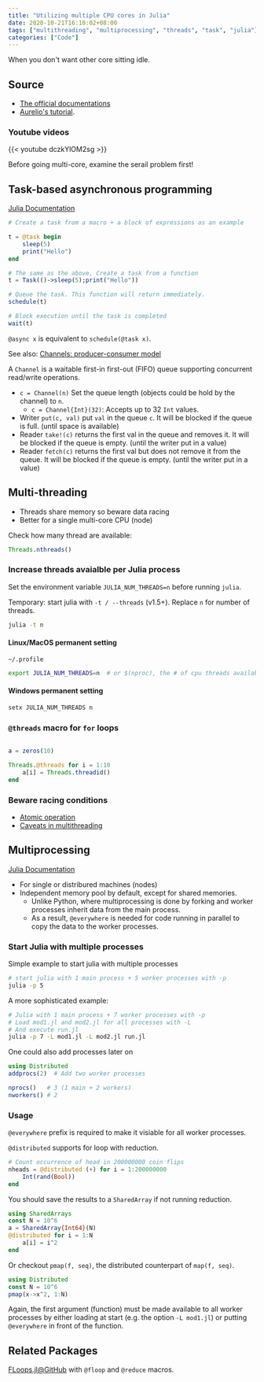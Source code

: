```yaml
---
title: "Utilizing multiple CPU cores in Julia"
date: 2020-10-21T16:10:02+08:00
tags: ["multithreading", "multiprocessing", "threads", "task", "julia"]
categories: ["Code"]
---
```


When you don't want other core sitting idle.

<!--more-->

## Source

- [The official documentations](https://docs.julialang.org/en/v1/manual/parallel-computing/index.html#Multi-Core-or-Distributed-Processing-1)
- [Aurelio's tutorial](https://techytok.com/multiprocessing-in-julia-module/).

### Youtube videos

{{< youtube dczkYlOM2sg >}}

Before going multi-core, examine the serail problem first!

## Task-based asynchronous programming

[Julia Documentation](https://docs.julialang.org/en/v1/manual/asynchronous-programming/#man-asynchronous)

```julia
# Create a task from a macro + a block of expressions as an example

t = @task begin
    sleep(5)
    print("Hello")
end

# The same as the above, Create a task from a function
t = Task(()->sleep(5);print("Hello"))

# Queue the task. This function will return immediately.
schedule(t)

# Block execution until the task is completed
wait(t)
```

`@async x` is equivalent to `schedule(@task x)`.

See also: [Channels: producer-consumer model](https://docs.julialang.org/en/v1/manual/asynchronous-programming/#Communicating-with-Channels)

A `Channel` is a waitable first-in first-out (FIFO) queue supporting concurrent read/write operations.

- `c = Channel(n)` Set the queue length (objects could be hold by the channel) to `n`.
  - `c = Channel{Int}(32)`: Accepts up to 32 `Int` values.
- Writer `put(c, val)` put `val` in the queue `c`. It will be blocked if the queue is full. (until space is available)
- Reader `take!(c)` returns the first val in the queue and removes it.  It will be blocked if the queue is empty. (until the writer put in a value)
- Reader `fetch(c)` returns the first val but does not remove it from the queue. It will be blocked if the queue is empty. (until the writer put in a value)

## Multi-threading

- Threads share memory so beware data racing
- Better for a single multi-core CPU (node)

Check how many thread are available:

```julia
Threads.nthreads()
```

### Increase threads avaialble per Julia process

Set the environment variable `JULIA_NUM_THREADS=n` before running `julia`.

Temporary: start julia with `-t / --threads` (v1.5+). Replace `n` for number of threads.

```bash
julia -t n
```

#### Linux/MacOS permanent setting

`~/.profile`

```bash
export JULIA_NUM_THREADS=n  # or $(nproc), the # of cpu threads available
```

#### Windows permanent setting

```powershell
setx JULIA_NUM_THREADS n
```

### `@threads` macro for `for` loops

```julia

a = zeros(10)

Threads.@threads for i = 1:10
    a[i] = Threads.threadid()
end
```

### Beware racing conditions
- [Atomic operation](https://docs.julialang.org/en/v1/manual/multi-threading/#Atomic-Operations)
- [Caveats in multithreading](https://docs.julialang.org/en/v1/manual/multi-threading/#Caveats)


## Multiprocessing

[Julia Documentation](https://docs.julialang.org/en/v1/manual/distributed-computing/#Multi-processing-and-Distributed-Computing)

- For single or distribured machines (nodes)
- Independent memory pool by default, except for shared memories.
  - Unlike Python, where multiprocessing is done by forking and worker processes inherit data from the main process.
  - As a result, `@everywhere` is needed for code running in parallel to copy the data to the worker processes.

### Start Julia with multiple processes

Simple example to start julia with multiple processes

```bash
# start julia with 1 main process + 5 worker processes with -p
julia -p 5
```

A more sophisticated example:
```bash
# Julia with 1 main process + 7 worker processes with -p
# Load mod1.jl and mod2.jl for all processes with -L
# And execute run.jl
julia -p 7 -L mod1.jl -L mod2.jl run.jl
```

One could also add processes later on

```julia
using Distributed
addprocs(2)  # Add two worker processes

nprocs()   # 3 (1 main + 2 workers)
nworkers() # 2
```

### Usage

`@everywhere` prefix is required to make it visiable for all worker processes.

`@distributed` supports for loop with reduction.

```julia
# Count occurrence of head in 200000000 coin flips
nheads = @distributed (+) for i = 1:200000000
    Int(rand(Bool))
end
```

You should save the results to a `SharedArray` if not running reduction.

```julia
using SharedArrays
const N = 10^6
a = SharedArray{Int64}(N)
@distributed for i = 1:N
    a[i] = i^2
end
```

Or checkout `pmap(f, seq)`, the distributed counterpart of `map(f, seq)`.

```julia
using Distributed
const N = 10^6
pmap(x->x^2, 1:N)
```

Again, the first argument (function) must be made available to all worker processes by either loading at start (e.g. the option `-L mod1.jl`) or putting `@everywhere` in front of the function.

## Related Packages

[FLoops.jl@GitHub](https://github.com/JuliaFolds/FLoops.jl) with `@floop` and `@reduce` macros.
